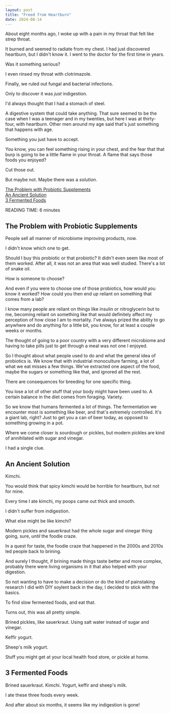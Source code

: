 ```yaml
---
layout: post
title: "Freed from Heartburn"
date: 2024-08-14
---
```


About eight months ago, I woke up with a pain in my throat that felt like strep throat.   
  
It burned and seemed to radiate from my chest. I had just discovered heartburn, but I didn't know it. I went to the doctor for the first time in years.

Was it something serious?
  
I even rinsed my throat with clotrimazole. 

Finally, we ruled out fungal and bacterial infections.  
  
Only to discover it was _just_ indigestion.  
  
 I'd always thought that I had a stomach of steel.  
   
 A digestive system that could take anything. That sure seemed to be the case when I was a teenager and in my twenties, but here I was at thirty-four, with heartburn. Other men around my age said that's just something that happens with age.  
  
Something you just have to accept.  
   
You know, you can feel something rising in your chest, and the fear that that burp is going to be a little flame in your throat. A flame that says those foods you enjoyed?  

Cut those out. 

But maybe not. Maybe there was a _solution_.
  
[The Problem with Probiotic Supplements](#the-problem-with-probiotic-supplements)    
[An Ancient Solution](#an-ancient-solution)    
[3 Fermented Foods](#3-fermented-foods)    
  
READING TIME: 6 minutes

## The Problem with Probiotic Supplements   

People sell all manner of microbiome improving products, now.  
  
I didn't know which one to get.  
  
Should I buy this probiotic or that probiotic? It didn't even seem like most of them worked. After all, it was not an area that was well studied. There's a lot of snake oil.  
  
How is someone to choose?  
  
And even if you were to choose one of those probiotics, how would you know it worked? How could you then end up reliant on something that comes from a lab?  
  
I know many people are reliant on things like insulin or nitroglycerin but to me, becoming reliant on something like that would definitely affect my perception of how close I am to mortality. I've always prized the ability to go anywhere and do anything for a little bit, you know, for at least a couple weeks or months.  
  
The thought of going to a poor country with a very different microbiome and having to take pills  just to get through a meal was not one I enjoyed.  
  
So I thought about what people used to do and what the general idea of probiotics is. We know that with industrial monoculture farming, a lot of what we eat misses a few things. We've extracted one aspect of the food, maybe the sugars or something like that, and ignored all the rest.  
  
There are consequences for breeding for one specific thing.  
  
You lose a lot of other stuff that your body might have been used to. A certain balance in the diet comes from foraging. Variety.  
  
So we know that humans fermented a lot of things. The fermentation we encounter most is something like beer, and that's extremely controlled. It's a giant lab, right? Just to get you a can of beer today, as opposed to something growing in a pot.  
  
Where we come closer is sourdough or pickles, but modern pickles are kind of annihilated with sugar and vinegar.  

I had a single clue.  
  
## An Ancient Solution 
  
Kimchi.  
  
You would think that spicy kimchi would be horrible for heartburn, but not for mine.  
  
Every time I ate kimchi, my poops came out thick and smooth.  
  
I didn't suffer from indigestion.  

What else might be like kimchi?  

Modern pickles and sauerkraut had the whole sugar and vinegar thing going, sure, _until_ the foodie craze.  
  
In a quest for taste, the foodie craze that happened in the 2000s and 2010s led people back to brining.  
  
And surely I thought, if brining made things taste better and more complex, probably there were living organisms in it that also helped with your digestion.  
  
So not wanting to have to make a decision or do the kind of painstaking research I did with DIY soylent back in the day, I decided to stick with the basics.  
  
To find slow fermented foods, and eat that.  

Turns out, this was all pretty simple.
  
Brined pickles, like sauerkraut. Using salt water instead of sugar and vinegar.

Keffir yogurt.  
  
Sheep's milk yogurt. 
  
Stuff you might get at your local health food store, or pickle at home.
  
## 3 Fermented Foods

Brined sauerkraut. Kimchi. Yogurt, keffir and sheep's milk.  

I ate these three foods every week.  

And after about six months, it seems like my indigestion is gone!


